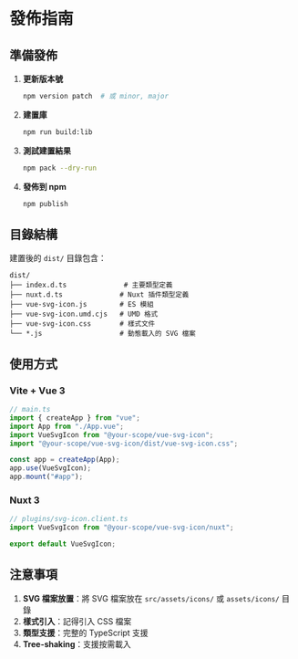 # 發佈指南

## 準備發佈

1. **更新版本號**

   ```bash
   npm version patch  # 或 minor, major
   ```

2. **建置庫**

   ```bash
   npm run build:lib
   ```

3. **測試建置結果**

   ```bash
   npm pack --dry-run
   ```

4. **發佈到 npm**
   ```bash
   npm publish
   ```

## 目錄結構

建置後的 `dist/` 目錄包含：

```
dist/
├── index.d.ts              # 主要類型定義
├── nuxt.d.ts              # Nuxt 插件類型定義
├── vue-svg-icon.js        # ES 模組
├── vue-svg-icon.umd.cjs   # UMD 格式
├── vue-svg-icon.css       # 樣式文件
└── *.js                   # 動態載入的 SVG 檔案
```

## 使用方式

### Vite + Vue 3

```typescript
// main.ts
import { createApp } from "vue";
import App from "./App.vue";
import VueSvgIcon from "@your-scope/vue-svg-icon";
import "@your-scope/vue-svg-icon/dist/vue-svg-icon.css";

const app = createApp(App);
app.use(VueSvgIcon);
app.mount("#app");
```

### Nuxt 3

```typescript
// plugins/svg-icon.client.ts
import VueSvgIcon from "@your-scope/vue-svg-icon/nuxt";

export default VueSvgIcon;
```

## 注意事項

1. **SVG 檔案放置**：將 SVG 檔案放在 `src/assets/icons/` 或 `assets/icons/` 目錄
2. **樣式引入**：記得引入 CSS 檔案
3. **類型支援**：完整的 TypeScript 支援
4. **Tree-shaking**：支援按需載入
